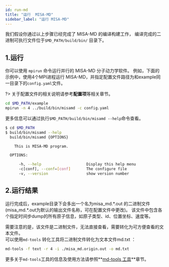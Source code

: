 ```yaml
---
id: run-md
title: "运行  MISA-MD"
sidebar_label: "运行 MISA-MD"
---
```



我们假设你通过以上步骤已经完成了 MISA-MD 的编译构建工作，
编译完成的二进制可执行文件位于`$MD_PATH/build/bin/` 目录下。

## 1.运行
你可以使用 `mpirun` 命令运行并行的 MISA-MD 分子动力学软件。
例如，下面的示例中，使用4个MPI进程运行 MISA-MD，并指定配置文件路径为和example同一目录下的`config.yaml`文件。

?> 关于配置文件的相关说明请参考**配置项**等相关章节。

```bash
cd $MD_PATH/example
mpirun -n 4 ../build/bin/misamd -c config.yaml
```

更多信息可以通过执行`$MD_PATH/build/bin/misamd --help`命令查看。

```bash
$ cd $MD_PATH
$ build/bin/misamd --help
  build/bin/misamd {OPTIONS}

    This is MISA-MD program.

  OPTIONS:

      -h, --help                    Display this help menu
      -c[conf], --conf=[conf]       The configure file
      -v, --version                 show version number
```

## 2.运行结果

运行完成后，example目录下会多出一个名为misa_md.\*.out 的二进制文件(misa_md.\*.out为默认的输出文件名称，可在配置文件中更改)。
该文件中包含各个指定时间步dump的所有原子信息，如原子类型、id、位置坐标、速度等。

需要注意的是，该文件是二进制文件，无法直接查看，需要转化为可方便查看的文本文件。  
可以使用`md-tools` 转化工具将二进制文件转化为文本文件md.txt ：
```bash
md-tools -f text -r 4 -i ./misa_md.origin.out -o md.txt
```

更多关于`md-tools`工具的信息及使用方法请参照**[md-tools 工具](md-tools.md)**章节。
